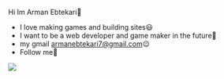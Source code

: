  Hi Im Arman Ebtekari:wave:
- I love making games and building sites:smiley:
- I want to be a web developer and game maker in the future:cowboy_hat_face:	
- my gmail armanebtekari7@gmail.com:wink:
- Follow me🙏

<img src="https://github-readme-stats.vercel.app/api?username=ArmanEbtekari&hide_border=true&show_icons=true&icon_color=79ff97&text_color=9f9f9f&bg_color=151515">



<!--
**ArmanEbtekari/ArmanEbtekari** is a ✨ _special_ ✨ repository because its `README.md` (this file) appears on your GitHub profile.
use IgraalOSL\StatsTable\StatsTableBuilder;
Here are some ideas to get you started:

- 🔭 I’m currently working on ...
- 🌱 I’m currently learning ...
- 👯 I’m looking to collaborate on ...
- 🤔 I’m looking for help with ...
- 💬 Ask me about ...
- 📫 How to reach me: ...
- 😄 Pronouns: ...
- ⚡ Fun fact: ...
-->

